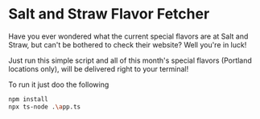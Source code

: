 # Salt and Straw Flavor Fetcher
Have you ever wondered what the current special flavors are at Salt and Straw, but can't be bothered to check their website? Well you're in luck!

Just run this simple script and all of this month's special flavors (Portland locations only), will be delivered right to your terminal!

To run it just doo the following

```sh
npm install
npx ts-node .\app.ts
```